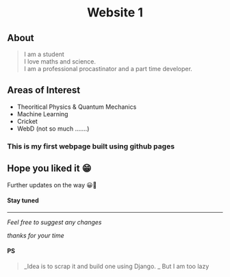 <h1 align='center'> Website 1 </h1>

## About 

>I am a student  <br>
>I love maths and science. <br>
>I am a professional procastinator and a part time developer. <br>


## Areas of Interest
* Theoritical Physics & Quantum Mechanics
* Machine Learning
* Cricket
* WebD (not so much .......)

### This is my first webpage built using github pages
## Hope you liked it 😁

Further updates on the way 😀🙂

#### Stay tuned 

---

_Feel free to suggest any changes_

_thanks for your time_

#### PS
> _Idea is to scrap it and build one using Django.
> _ But I am too lazy
